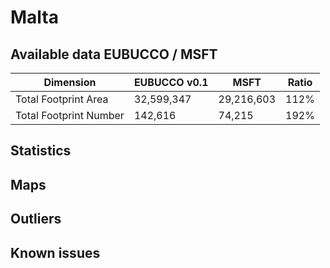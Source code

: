 
# Malta
## Available data EUBUCCO / MSFT

| Dimension    | EUBUCCO v0.1 | MSFT | Ratio |
| -------- | ------- | ------- | ------- |
|Total Footprint Area|32,599,347|29,216,603|112%|
|Total Footprint Number|142,616|74,215|192%|


## Statistics
## Maps
## Outliers
## Known issues
